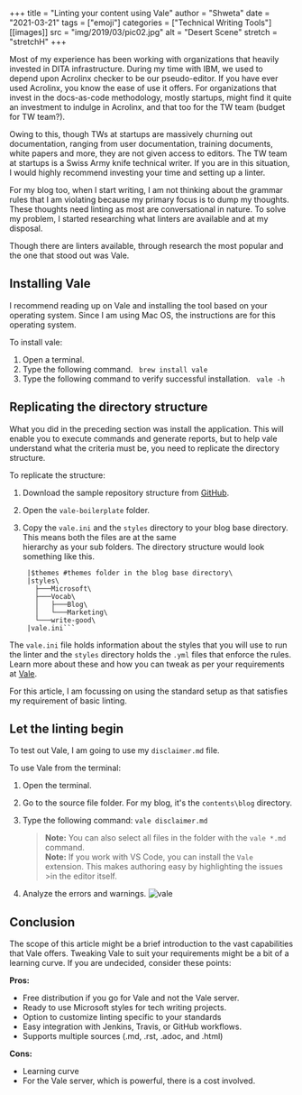 +++
title = "Linting your content using Vale"
author = "Shweta"
date = "2021-03-21"
tags = ["emoji"]
categories = ["Technical Writing Tools"]
[[images]]
  src = "img/2019/03/pic02.jpg"
  alt = "Desert Scene"
  stretch = "stretchH"
+++

Most of my experience has been working with organizations that heavily invested in DITA infrastructure.  During my time with IBM, we used to depend upon Acrolinx checker to be our pseudo-editor. If you have ever used Acrolinx, you know the ease of use it offers. For organizations that invest in the docs-as-code methodology, mostly startups, might find it quite an investment to indulge in Acrolinx, and that too for the TW team (budget for TW team?). 

Owing to this, though TWs at startups are massively churning out documentation, ranging from user documentation, training documents, white papers and more, they are not given access to editors. The TW team at startups is a Swiss Army knife technical writer. If you are in this situation, I would highly recommend investing your time and setting up a linter.

For my blog too, when I start writing, I am not thinking about the grammar rules that I am violating because my primary focus is to dump my thoughts. These thoughts need linting as most are conversational in nature. To solve my problem, I started researching what linters are available and at my disposal.

Though there are linters available, through research the most popular and the one that stood out was Vale.

## Installing Vale

I recommend reading up on Vale and installing the tool based on your operating system. Since I am using Mac OS, the instructions are for this operating system.

To install vale:

1. Open a terminal.
2. Type the following command.
   ` brew install vale`
3. Type the following command to verify successful installation.
   ` vale -h`

## Replicating the directory structure

What you did in the preceding section was install the application. This will enable you to execute commands and generate reports, but to help vale understand what the criteria must be, you need to replicate the directory structure.

To replicate the structure:

1. Download the sample repository structure from [GitHub](https://github.com/errata-ai/vale-boilerplate).
2. Open the `vale-boilerplate` folder.
3. Copy the `vale.ini` and the `styles` directory to your blog base directory. This means both the files are at the same      
   hierarchy as your sub folders. The directory structure would look something like this.
   
     ``` $Hugo base <dir>
      |$themes #themes folder in the blog base directory\    
      |styles\
        ├───Microsoft\
        ├───Vocab\
        │   ├───Blog\
        │   └───Marketing\
        └───write-good\
      |vale.ini```

The `vale.ini` file holds information about the styles that you will use to run the linter and the `styles` directory holds the `.yml` files that enforce the rules. Learn more about these and how you can tweak as per your requirements at [Vale](https://docs.errata.ai/vale/about).

For this article, I am focussing on using the standard setup as that satisfies my requirement of basic linting.

## Let the linting begin

To test out Vale, I am going to use my `disclaimer.md` file. 

To use Vale from the terminal:

1. Open the terminal.
2. Go to the source file folder. For my blog, it's the `contents\blog` directory.
3. Type the following command:
   `vale disclaimer.md`
 
   >**Note:** You can also select all files in the folder with the `vale *.md` command.\
   >**Note:** If you work with VS Code, you can install the `Vale` extension. This makes authoring easy by highlighting the issues >in the editor itself.
 
4. Analyze the errors and warnings. 
   ![vale](/img/main/vale.png)

## Conclusion

The scope of this article might be a brief introduction to the vast capabilities that Vale offers. Tweaking Vale to suit your requirements might be a bit of a learning curve. If you are undecided, consider these points:

**Pros:**

- Free distribution if you go for Vale and not the Vale server.
- Ready to use Microsoft styles for tech writing projects.
- Option to customize linting specific to your standards
- Easy integration with Jenkins, Travis, or GitHub workflows.
- Supports multiple sources (.md, .rst, .adoc, and .html)

**Cons:**

- Learning curve
- For the Vale server, which is powerful, there is a cost involved.



